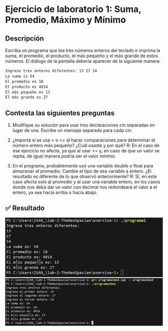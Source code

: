 # Ejercicio de laboratorio 1: Suma, Promedio, Máximo y Mínimo

## Descripción

Escriba un programa que lea tres números enteros del teclado e imprima la suma, el promedio, el producto, el más pequeño y el más grande de estos números. El diálogo de la pantalla debería aparecer de la siguiente manera:

```cmd
Ingrese tres enteros diferentes: 13 27 14
La suma is 54
El promedio es 18
El producto es 4914
El más pequeño es 13
El más grande es 27
```

## Contesta las siguientes preguntas

1. Modifique su solución para usar tres declaraciones cin separadas en lugar de una. Escribe un mensaje separado para cada cin.

2. ¿Importa si se usa < o <= al hacer comparaciones para determinar el número entero más pequeño? ¿Cuál usaste y por qué?
R: En el caso de ese ejercicio no afecta, ya que al usar <= y, en caso de que un valor se repita, de igual manera podría ser el valor mínimo.

3. En el programa, probablemente usó una variable double o float para almacenar el promedio. Cambie el tipo de esa variable a entero. ¿El resultado es diferente de lo que observó anteriormente?
R: Sí, en este caso afecta solo al promedio y al usar una variable entero, en los casos donde nos deba dar un valor con decimal nos redondeará el valor a el entero, ya sea hacía arriba o hacía abajo.

## ✅ Resultado

![alt text](image.png)
![alt text](image-1.png)

